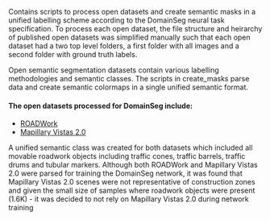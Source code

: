 Contains scripts to process open datasets and create semantic masks in a unified labelling scheme according to the DomainSeg neural task specification. To process each open dataset, the file structure and heirarchy of published open datasets was simplified manually such that each open dataset had a two top level folders, a first folder with all images and a second folder with ground truth labels.

Open semantic segmentation datasets contain various labelling methodologies and semantic classes. The scripts in create_masks parse data and create semantic colormaps in a single unified semantic format.

#### The open datasets processed for DomainSeg include:
- [ROADWork](https://www.cs.cmu.edu/~roadwork/)
- [Mapillary Vistas 2.0](https://blog.mapillary.com/update/2021/01/18/vistas-2-dataset.html)

A unified semantic class was created for both datasets which included all movable roadwork objects including traffic cones, traffic barrels, traffic drums and tubular markers. Although both ROADWork and Mapillary Vistas 2.0 were parsed for training the DomainSeg network, it was found that Mapillary Vistas 2.0 scenes were not representative of construction zones and given the small size of samples where roadwork objects were present (1.6K) - it was decided to not rely on Mapillary Vistas 2.0 during network training